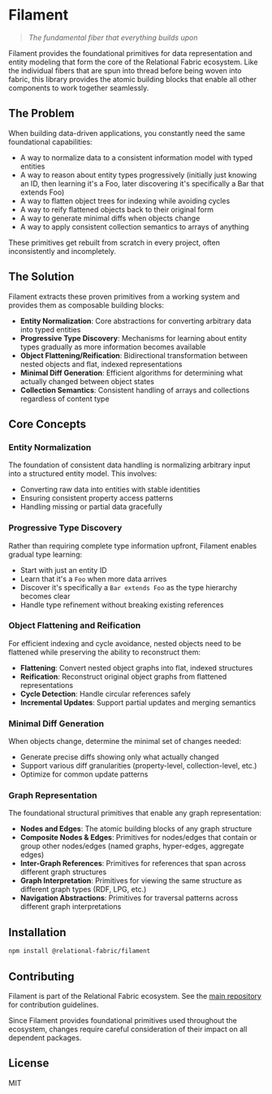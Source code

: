 # Filament

> *The fundamental fiber that everything builds upon*

Filament provides the foundational primitives for data representation and entity modeling that form the core of the Relational Fabric ecosystem. Like the individual fibers that are spun into thread before being woven into fabric, this library provides the atomic building blocks that enable all other components to work together seamlessly.

## The Problem

When building data-driven applications, you constantly need the same foundational capabilities:

- A way to normalize data to a consistent information model with typed entities
- A way to reason about entity types progressively (initially just knowing an ID, then learning it's a Foo, later discovering it's specifically a Bar that extends Foo)
- A way to flatten object trees for indexing while avoiding cycles
- A way to reify flattened objects back to their original form
- A way to generate minimal diffs when objects change
- A way to apply consistent collection semantics to arrays of anything

These primitives get rebuilt from scratch in every project, often inconsistently and incompletely.

## The Solution

Filament extracts these proven primitives from a working system and provides them as composable building blocks:

- **Entity Normalization**: Core abstractions for converting arbitrary data into typed entities
- **Progressive Type Discovery**: Mechanisms for learning about entity types gradually as more information becomes available
- **Object Flattening/Reification**: Bidirectional transformation between nested objects and flat, indexed representations
- **Minimal Diff Generation**: Efficient algorithms for determining what actually changed between object states
- **Collection Semantics**: Consistent handling of arrays and collections regardless of content type

## Core Concepts

### Entity Normalization

The foundation of consistent data handling is normalizing arbitrary input into a structured entity model. This involves:

- Converting raw data into entities with stable identities
- Ensuring consistent property access patterns
- Handling missing or partial data gracefully

### Progressive Type Discovery

Rather than requiring complete type information upfront, Filament enables gradual type learning:

- Start with just an entity ID
- Learn that it's a `Foo` when more data arrives
- Discover it's specifically a `Bar extends Foo` as the type hierarchy becomes clear
- Handle type refinement without breaking existing references

### Object Flattening and Reification

For efficient indexing and cycle avoidance, nested objects need to be flattened while preserving the ability to reconstruct them:

- **Flattening**: Convert nested object graphs into flat, indexed structures
- **Reification**: Reconstruct original object graphs from flattened representations
- **Cycle Detection**: Handle circular references safely
- **Incremental Updates**: Support partial updates and merging semantics

### Minimal Diff Generation

When objects change, determine the minimal set of changes needed:

- Generate precise diffs showing only what actually changed
- Support various diff granularities (property-level, collection-level, etc.)
- Optimize for common update patterns

### Graph Representation

The foundational structural primitives that enable any graph representation:

- **Nodes and Edges**: The atomic building blocks of any graph structure
- **Composite Nodes & Edges**: Primitives for nodes/edges that contain or group other nodes/edges (named graphs, hyper-edges, aggregate edges)
- **Inter-Graph References**: Primitives for references that span across different graph structures
- **Graph Interpretation**: Primitives for viewing the same structure as different graph types (RDF, LPG, etc.)
- **Navigation Abstractions**: Primitives for traversal patterns across different graph interpretations

## Installation

```bash
npm install @relational-fabric/filament
```

## Contributing

Filament is part of the Relational Fabric ecosystem. See the [main repository](../../) for contribution guidelines.

Since Filament provides foundational primitives used throughout the ecosystem, changes require careful consideration of their impact on all dependent packages.

## License

MIT
